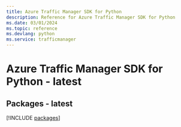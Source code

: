 ```yaml
---
title: Azure Traffic Manager SDK for Python
description: Reference for Azure Traffic Manager SDK for Python
ms.date: 03/01/2024
ms.topic: reference
ms.devlang: python
ms.service: trafficmanager
---
```

# Azure Traffic Manager SDK for Python - latest
## Packages - latest
[!INCLUDE [packages](traffic-manager-index.md)]